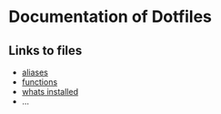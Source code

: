 # Documentation of Dotfiles

## Links to files

- [aliases](/docs/aliases.md)
- [functions](/docs/functions.md)
- [whats installed](/docs/installed.md)
- ...
